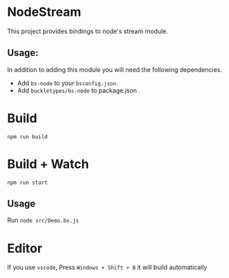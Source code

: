 # NodeStream

This project provides bindings to node's stream module.

## Usage:

In addition to adding this module you will need the following dependencies.

* Add `bs-node` to your `bsconfig.json`.
* Add `buckletypes/bs-node` to package.json .

# Build

```
npm run build
```

# Build + Watch

```
npm run start
```

## Usage

Run `node src/Demo.bs.js`

# Editor

If you use `vscode`, Press `Windows + Shift + B` it will build automatically
